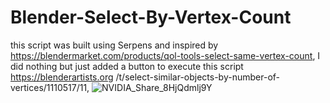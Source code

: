 # Blender-Select-By-Vertex-Count
this script was built using Serpens and inspired by https://blendermarket.com/products/qol-tools-select-same-vertex-count, I did nothing but just added a button to execute this script https://blenderartists.org /t/select-similar-objects-by-number-of-vertices/1110517/11,
![NVIDIA_Share_8HjQdmlj9Y](https://user-images.githubusercontent.com/73847765/188222595-8077ea1c-4b69-4419-8268-24b1b660a0e9.gif)
